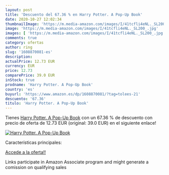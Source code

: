 ```yaml
---
layout: post
title: 'Descuento del 67.36 % en Harry Potter. A Pop-Up Book'
date: 2020-10-27 12:02:34
thumbnailImage: 'https://m.media-amazon.com/images/I/41tcfli4eNL._SL200_.jpg'
image: 'https://m.media-amazon.com/images/I/41tcfli4eNL._SL200_.jpg'
images: [ 'https://m.media-amazon.com/images/I/41tcfli4eNL._SL200_.jpg' ]
comments: true
category: ofertas
author: ring
slug: '1608870081-es'
description:
actualPrice: 12.73 EUR
currency: EUR
price: 12.73
comparePrice: 39.0 EUR
inStock: true
prodname: 'Harry Potter. A Pop-Up Book'
country: 'es'
buyurl: 'https://www.amazon.es/dp/1608870081/?tag=tolees-21'
descuento: '67.36'
titulo: 'Harry Potter. A Pop-Up Book'
---
```


Tienes [Harry Potter. A Pop-Up Book](https://www.amazon.es/dp/1608870081/?tag=tolees-21) con un 67.36 % de descuento con precio de oferta de 12.73 EUR (original: 39.0 EUR) en el siguiente enlace!

[![Harry Potter. A Pop-Up Book](https://m.media-amazon.com/images/I/41tcfli4eNL._SL200_.jpg)](https://www.amazon.es/dp/1608870081/?tag=tolees-21)

Características principales:


[Accede a la oferta!!](https://www.amazon.es/dp/1608870081/?tag=tolees-21)

Links participate in Amazon Associate program and might generate a comission on qualifying sales


